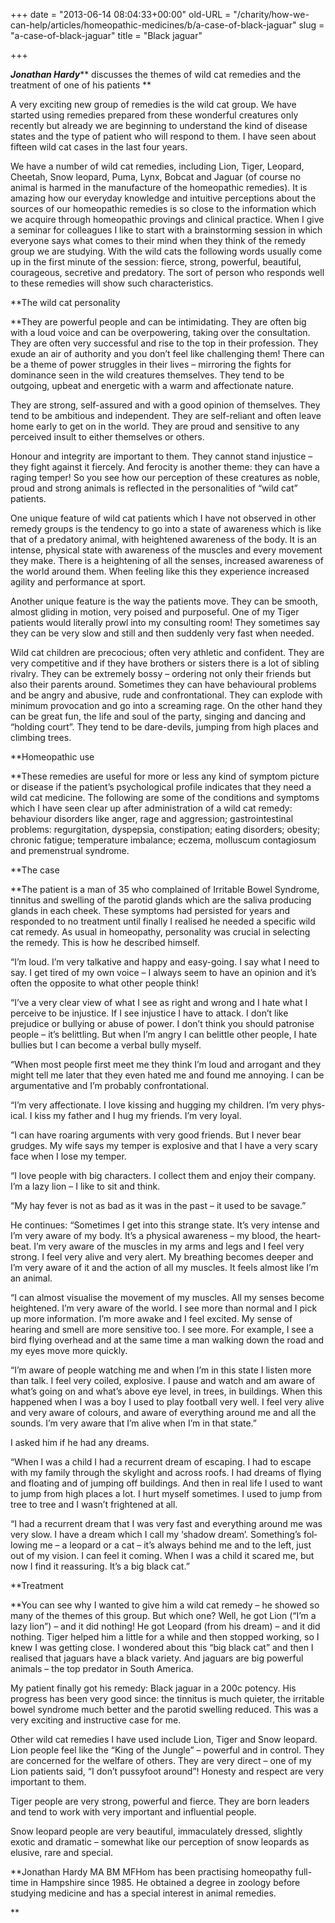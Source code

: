 +++
date = "2013-06-14 08:04:33+00:00"
old-URL = "/charity/how-we-can-help/articles/homeopathic-medicines/b/a-case-of-black-jaguar"
slug = "a-case-of-black-jaguar"
title = "Black jaguar"

+++

_**Jonathan Hardy**_** discusses the themes of wild cat remedies and the treatment of one of his patients **

A very exciting new group of reme­dies is the wild cat group. We have started using remedies prepared from these wonderful creatures only recently but already we are beginning to understand the kind of disease states and the type of patient who will respond to them. I have seen about fifteen wild cat cases in the last four years.

We have a number of wild cat reme­dies, including Lion, Tiger, Leopard, Cheetah, Snow leopard, Puma, Lynx, Bobcat and Jaguar (of course no animal is harmed in the manufacture of the homeopathic remedies). It is amazing how our everyday knowledge and intu­itive perceptions about the sources of our homeopathic remedies is so close to the information which we acquire through homeopathic provings and clin­ical practice. When I give a seminar for colleagues I like to start with a brain­storming session in which everyone says what comes to their mind when they think of the remedy group we are study­ing. With the wild cats the following words usually come up in the first minute of the session: fierce, strong, powerful, beautiful, courageous, secre­tive and predatory. The sort of person who responds well to these remedies will show such characteristics.

**The wild cat personality

**They are powerful people and can be intimidating. They are often big with a loud voice and can be overpowering, taking over the consultation. They are often very successful and rise to the top in their profession. They exude an air of authority and you don’t feel like chal­lenging them! There can be a theme of power struggles in their lives – mirror­ing the fights for dominance seen in the wild creatures themselves. They tend to be outgoing, upbeat and energetic with a warm and affectionate nature.

They are strong, self-assured and with a good opinion of themselves. They tend to be ambitious and independent. They are self-reliant and often leave home early to get on in the world. They are proud and sensitive to any perceived insult to either themselves or others.

Honour and integrity are important to them. They cannot stand injustice – they fight against it fiercely. And ferocity is another theme: they can have a raging temper! So you see how our perception of these creatures as noble, proud and strong animals is reflected in the per­sonalities of “wild cat” patients.

One unique feature of wild cat patients which I have not observed in other remedy groups is the tendency to go into a state of awareness which is like that of a predatory animal, with height­ened awareness of the body. It is an intense, physical state with awareness of the muscles and every movement they make. There is a heightening of all the senses, increased awareness of the world around them. When feeling like this they experience increased agility and per­formance at sport.

Another unique feature is the way the patients move. They can be smooth, almost gliding in motion, very poised and purposeful. One of my Tiger patients would literally prowl into my consulting room! They sometimes say they can be very slow and still and then suddenly very fast when needed.

Wild cat children are precocious; often very athletic and confident. They are very competitive and if they have brothers or sisters there is a lot of sib­ling rivalry. They can be extremely bossy – ordering not only their friends but also their parents around. Sometimes they can have behavioural problems and be angry and abusive, rude and confront­ational. They can explode with minimum provocation and go into a screaming rage. On the other hand they can be great fun, the life and soul of the party, singing and dancing and “holding court”. They tend to be dare-devils, jumping from high places and climbing trees.

**Homeopathic use

**These remedies are useful for more or less any kind of symptom picture or dis­ease if the patient’s psychological pro­file indicates that they need a wild cat medicine. The following are some of the conditions and symptoms which I have seen clear up after administration of a wild cat remedy: behaviour disorders like anger, rage and aggression; gastro­intestinal problems: regurgitation, dys­pepsia, constipation; eating disorders; obesity; chronic fatigue; temperature imbalance; eczema, molluscum conta­giosum and premenstrual syndrome.

**The case

**The patient is a man of 35 who com­plained of Irritable Bowel Syndrome, tinnitus and swelling of the parotid glands which are the saliva producing glands in each cheek. These symptoms had persisted for years and responded to no treatment until finally I realised he needed a specific wild cat remedy. As usual in homeopathy, personality was crucial in selecting the remedy. This is how he described himself.

“I’m loud. I’m very talkative and happy and easy-going. I say what I need to say. I get tired of my own voice – I always seem to have an opinion and it’s often the opposite to what other people think!

“I’ve a very clear view of what I see as right and wrong and I hate what I per­ceive to be injustice. If I see injustice I have to attack. I don’t like prejudice or bullying or abuse of power. I don’t think you should patronise people – it’s belitt­ling. But when I’m angry I can belittle other people, I hate bullies but I can become a verbal bully myself.

“When most people first meet me they think I’m loud and arrogant and they might tell me later that they even hated me and found me annoying. I can be argumentative and I’m probably con­frontational.

“I’m very affectionate. I love kissing and hugging my children. I’m very phys­ical. I kiss my father and I hug my friends. I’m very loyal.

“I can have roaring arguments with very good friends. But I never bear grud­ges. My wife says my temper is explo­sive and that I have a very scary face when I lose my temper.

“I love people with big characters. I collect them and enjoy their company. I’m a lazy lion – I like to sit and think.

“My hay fever is not as bad as it was in the past – it used to be savage.”

He continues: “Sometimes I get into this strange state. It’s very intense and I’m very aware of my body. It’s a phys­ical awareness – my blood, the heart­beat. I’m very aware of the muscles in my arms and legs and I feel very strong. I feel very alive and very alert. My breathing becomes deeper and I’m very aware of it and the action of all my mus­cles. It feels almost like I’m an animal.

“I can almost visualise the movement of my muscles. All my senses become heightened. I’m very aware of the world. I see more than normal and I pick up more information. I’m more awake and I feel excited. My sense of hearing and smell are more sensitive too. I see more. For example, I see a bird flying overhead and at the same time a man walking down the road and my eyes move more quickly.

“I’m aware of people watching me and when I’m in this state I listen more than talk. I feel very coiled, explosive. I pause and watch and am aware of what’s going on and what’s above eye level, in trees, in buildings. When this happened when I was a boy I used to play football very well. I feel very alive and very aware of colours, and aware of everything around me and all the sounds. I’m very aware that I’m alive when I’m in that state.”

I asked him if he had any dreams.

“When I was a child I had a recur­rent dream of escaping. I had to escape with my family through the skylight and across roofs. I had dreams of flying and floating and of jumping off buildings. And then in real life I used to want to jump from high places a lot. I hurt myself sometimes. I used to jump from tree to tree and I wasn’t frightened at all.

“I had a recurrent dream that I was very fast and everything around me was very slow. I have a dream which I call my ‘shadow dream’. Something’s fol­lowing me – a leopard or a cat – it’s always behind me and to the left, just out of my vision. I can feel it coming. When I was a child it scared me, but now I find it reassuring. It’s a big black cat.”

**Treatment

**You can see why I wanted to give him a wild cat remedy – he showed so many of the themes of this group. But which one? Well, he got Lion (“I’m a lazy lion”) – and it did nothing! He got Leopard (from his dream) – and it did nothing. Tiger helped him a little for a while and then stopped working, so I knew I was getting close. I wondered about this “big black cat” and then I realised that jaguars have a black variety. And jaguars are big powerful animals – the top pred­ator in South America.

My patient finally got his remedy: Black jaguar in a 200c potency. His progress has been very good since: the tinnitus is much quieter, the irritable bowel syndrome much better and the parotid swelling reduced. This was a very exciting and instructive case for me.

Other wild cat remedies I have used include Lion, Tiger and Snow leopard. Lion people feel like the “King of the Jungle” – powerful and in control. They are concerned for the welfare of others. They are very direct – one of my Lion patients said, “I don’t pussyfoot around”! Honesty and respect are very important to them.

Tiger people are very strong, pow­erful and fierce. They are born leaders and tend to work with very important and influential people.

Snow leopard people are very beau­tiful, immaculately dressed, slightly exotic and dramatic – somewhat like our perception of snow leopards as elusive, rare and special.

**Jonathan Hardy MA BM MFHom has been practising homeopathy full-time in Hampshire since 1985. He obtained a degree in zoology before studying medicine and has a special interest in animal remedies.

**

